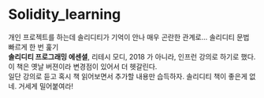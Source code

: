 # Solidity_learning

개인 프로젝트를 하는데 솔리디티가 기억이 안나 매우 곤란한 관계로... 솔리디티 문법 빠르게 한 번 훑기  
**솔리디티 프로그래밍 에센셜**, 리테시 모디, 2018 가 아니라, 인프런 강의로 하기로 했다. 이 책은 옛날 버젼이라 변경점이 있어서 더 헷갈린다.  
일단 강의로 듣고 혹시 책 읽어보면서 추가할 내용만 습득하자. 솔리디티 책이 좋은게 없네.
거세게 밀어붙여라!
